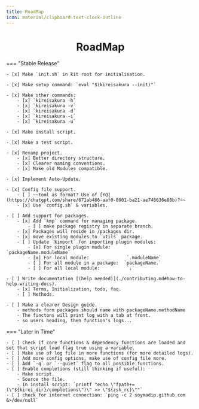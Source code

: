```yaml
---
title: RoadMap
icon: material/clipboard-text-clock-outline
---
```

<h1 align="center"><b>RoadMap</b></h1>

=== "Stable Release"

    - [x] Make `init.sh` in kit root for initialisation.
    
    - [x] Make setup command: `eval "$(kireisakura --init)"`
    
    - [x] Make other commands:
        - [x] `kireisakura -h`
        - [x] `kireisakura -v`
        - [x] `kireisakura -d`
        - [x] `kireisakura -i`
        - [x] `kireisakura -u`
    
    - [x] Make install script.

    - [x] Make a test script.
    
    - [x] Revamp project.
        - [x] Better directory structure.
        - [x] Clearer naming conventions.
        - [x] Make old Modules compatible.
    
    - [x] Implement Auto-Update.

    - [x] Config file support.
        - [ ] ~~toml as format? Use of [YQ](https://chatgpt.com/share/671ab466-aaf0-8001-ba21-ae748636e88b)?~~
        - [x] Use `config.sh` & variables. 
    
    - [ ] Add support for packages.
        - [x] Add `kmp` command for managing package.
            - [ ] make package registry in separate branch.
        - [x] Packages will reside in /packages dir.
        - [x] move existing modules to `utils` package.
        - [ ] Update `kimport` for importing plugin modules:
            - [x] For single plugin module:            `packageName.moduleName`
            - [x] For local module:              `.moduleName`
            - [ ] For all module in a package:  `packageName.`
            - [ ] For all local module:          `.`

    - [ ] Write documentation [(help needed)](./contributing.md#how-to-help-writing-docs).
        - [x] Terms, Initialization, todo, faq.
        - [ ] Methods.

    - [ ] Make a clearer Design guide.
        - methods form packages should name with packageName.methodName
        - The functons will print log with a tab at front.
        - so users heading, then function's logs...


=== "Later in Time"

    - [ ] Check if core functions & dependency functions are loaded and set that script load flag true using a variable.
    - [ ] Make use of log file in more functions (for more detailed logs).
    - [ ] Add more config options, make use of config file more.
    - [ ] Add `-q` or `--quiet` flag to all possible functions.
    - [ ] Enable completions (still thinking if useful):
        - Make script.
        - Source the file.
        - In install script: `printf "echo \"fpath+=(\"${kirei_dir}/completions\")\" >> \"${zsh_rc}\""`
    - [ ] check for internet connection: `ping -c 2 soymadip.github.com &>/dev/null`

